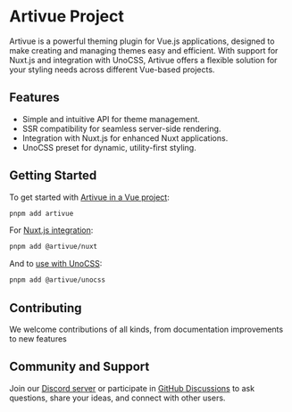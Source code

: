 # Artivue Project

Artivue is a powerful theming plugin for Vue.js applications, designed to make creating and managing themes easy and efficient. With support for Nuxt.js and integration with UnoCSS, Artivue offers a flexible solution for your styling needs across different Vue-based projects.

## Features

- Simple and intuitive API for theme management.
- SSR compatibility for seamless server-side rendering.
- Integration with Nuxt.js for enhanced Nuxt applications.
- UnoCSS preset for dynamic, utility-first styling.

## Getting Started

To get started with [Artivue in a Vue project](/packages/artivue/README.md):
```bash
pnpm add artivue
```

For [Nuxt.js integration](/packages/nuxt/README.md):

```bash
pnpm add @artivue/nuxt
```

And to [use with UnoCSS](/packages/unocss/README.md):

```bash
pnpm add @artivue/unocss
```

## Contributing

We welcome contributions of all kinds, from documentation improvements to new features

## Community and Support

Join our [Discord server](#) or participate in [GitHub Discussions](#) to ask questions, share your ideas, and connect with other users.
